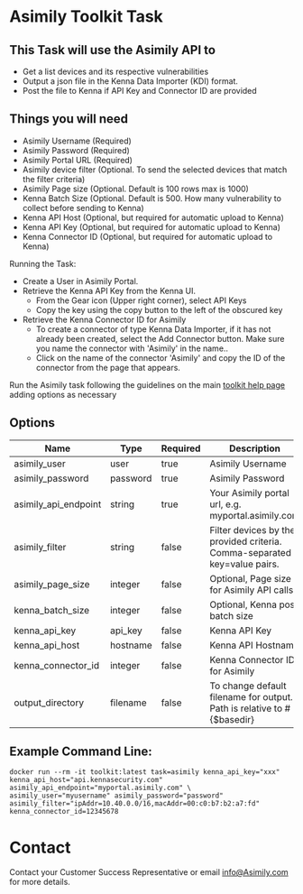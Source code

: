 # Asimily Toolkit Task

## This Task will use the Asimily API to

- Get a list devices and its respective vulnerabilities
- Output a json file in the Kenna Data Importer (KDI) format.
- Post the file to Kenna if API Key and Connector ID are provided

## Things you will need

- Asimily Username (Required)
- Asimily Password (Required)
- Asimily Portal URL (Required)
- Asimily device filter (Optional. To send the selected devices that match the filter criteria)
- Asimily Page size (Optional. Default is 100 rows max is 1000)
- Kenna Batch Size (Optional. Default is 500. How many vulnerability to collect before sending to Kenna)
- Kenna API Host (Optional, but required for automatic upload to Kenna)
- Kenna API Key (Optional, but required for automatic upload to Kenna)
- Kenna Connector ID (Optional, but required for automatic upload to Kenna)

Running the Task:

- Create a User in Asimily Portal.
- Retrieve the Kenna API Key from the Kenna UI.
  - From the Gear icon (Upper right corner), select API Keys
  - Copy the key using the copy button to the left of the obscured key
- Retrieve the Kenna Connector ID for Asimily
  - To create a connector of type Kenna Data Importer, if it has not already been created, select the Add Connector button. Make sure you name the connector with 'Asimily' in the name..
  - Click on the name of the connector 'Asimily' and copy the ID of the connector from the page that appears.

Run the Asimily task following the guidelines on the main [toolkit help page](https://github.com/KennaPublicSamples/toolkit#calling-a-specific-task) adding options as necessary

## Options

| Name | Type | Required | Description |
| ---- | ---- | ---- | ---- |
| asimily_user |user | true | Asimily Username |
| asimily_password |password | true | Asimily Password |
| asimily_api_endpoint | string | true | Your Asimily portal url, e.g. myportal.asimily.com |
| asimily_filter | string | false | Filter devices by the provided criteria. Comma-separated key=value pairs. |
| asimily_page_size | integer | false | Optional, Page size for Asimily API calls |
| kenna_batch_size | integer | false | Optional, Kenna post batch size |
| kenna_api_key | api_key | false | Kenna API Key |
| kenna_api_host | hostname | false | Kenna API Hostname |
| kenna_connector_id | integer | false | Kenna Connector ID for Asimily |
| output_directory | filename | false | To change default filename for output. Path is relative to #{$basedir} |

## Example Command Line:

```
docker run --rm -it toolkit:latest task=asimily kenna_api_key="xxx" kenna_api_host="api.kennasecurity.com" asimily_api_endpoint="myportal.asimily.com" \
asimily_user="myusername" asimily_password="password" asimily_filter="ipAddr=10.40.0.0/16,macAddr=00:c0:b7:b2:a7:fd" kenna_connector_id=12345678 
```

# Contact
Contact your Customer Success Representative or email info@Asimily.com for more details.
